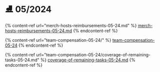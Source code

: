 # ⛸️ 05/2024



{% content-ref url="merch-hosts-reimbursements-05-24.md" %}
[merch-hosts-reimbursements-05-24.md](merch-hosts-reimbursements-05-24.md)
{% endcontent-ref %}

{% content-ref url="team-compensation-05-24/" %}
[team-compensation-05-24](team-compensation-05-24/)
{% endcontent-ref %}

{% content-ref url="team-compensation-05-24/coverage-of-remaining-tasks-05-24.md" %}
[coverage-of-remaining-tasks-05-24.md](team-compensation-05-24/coverage-of-remaining-tasks-05-24.md)
{% endcontent-ref %}

